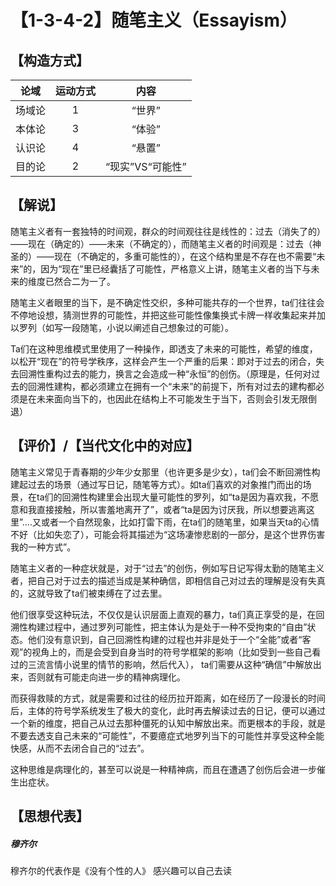 # 【1-3-4-2】随笔主义（Essayism）
## 【构造方式】
| 论域 | 运动方式           | 内容 |
|:----:|:----------------:|:----:|
| 场域论   |1 |  “世界”  |
| 本体论   |3 | “体验”   |
| 认识论   |4 | “悬置”   |
| 目的论   | 2|  “现实”VS“可能性”  |


## 【解说】
随笔主义者有一套独特的时间观，群众的时间观往往是线性的：过去（消失了的）——现在（确定的）——未来（不确定的），而随笔主义者的时间观是：过去（神圣的）——现在（不确定的，多重可能性的），在这个结构里是不存在也不需要“未来”的，因为“现在”里已经囊括了可能性，严格意义上讲，随笔主义者的当下与未来的维度已然合二为一了。

随笔主义者眼里的当下，是不确定性交织，多种可能共存的一个世界，ta们往往会不停地设想，猜测世界的可能性，并把这些可能性像集换式卡牌一样收集起来并加以罗列（如写一段随笔，小说以阐述自己想象过的可能）。

Ta们在这种思维模式里使用了一种操作，即透支了未来的可能性，希望的维度，以松开“现在”的符号学秩序，这样会产生一个严重的后果：即对于过去的闭合，失去回溯性重构过去的能力，换言之会造成一种“永恒”的创伤。（原理是，任何对过去的回溯性建构，都必须建立在拥有一个“未来”的前提下，所有对过去的建构都必须是在未来面向当下的，也因此在结构上不可能发生于当下，否则会引发无限倒退）
## 【评价】/【当代文化中的对应】
随笔主义常见于青春期的少年少女那里（也许更多是少女），ta们会不断回溯性构建起过去的场景（通过写日记，随笔等方式）。如ta们喜欢的对象推门而出的场景，在ta们的回溯性构建里会出现大量可能性的罗列，如“ta是因为喜欢我，不愿意和我直接接触，所以害羞地离开了”，或者“ta是因为讨厌我，所以想要逃离这里”....又或者一个自然现象，比如打雷下雨，在ta们的随笔里，如果当天ta的心情不好（比如失恋了），可能会将其描述为“这场凄惨悲剧的一部分，是这个世界伤害我的一种方式”。

随笔主义者的一种症状就是，对于“过去”的创伤，例如写日记写得太勤的随笔主义者，把自己对于过去的描述当成是某种确信，即相信自己对过去的理解是没有失真的，这就导致了ta们被束缚在了过去里。

他们很享受这种玩法，不仅仅是认识层面上直观的暴力，ta们真正享受的是，在回溯性构建过程中，通过罗列可能性，把主体认为是处于一种不受拘束的“自由”状态。他们没有意识到，自己回溯性构建的过程也并非是处于一个“全能”或者“客观”的视角上的，而是会受到自身当时的符号学框架的影响（比如受到一些自己看过的三流言情小说里的情节的影响，然后代入）， ta们需要从这种“确信”中解放出来，否则就有可能走向进一步的精神病理化。

而获得救赎的方式，就是需要和过往的经历拉开距离，如在经历了一段漫长的时间后，主体的符号学系统发生了极大的变化，此时再去解读过去的日记，便可以通过一个新的维度，把自己从过去那种僵死的认知中解放出来。而更根本的手段，就是不要去透支自己未来的“可能性”，不要癔症式地罗列当下的可能性并享受这种全能快感，从而不去闭合自己的“过去”。

这种思维是病理化的，甚至可以说是一种精神病，而且在遭遇了创伤后会进一步催生出症状。

## 【思想代表】
##### 穆齐尔
穆齐尔的代表作是《没有个性的人》
感兴趣可以自己去读
